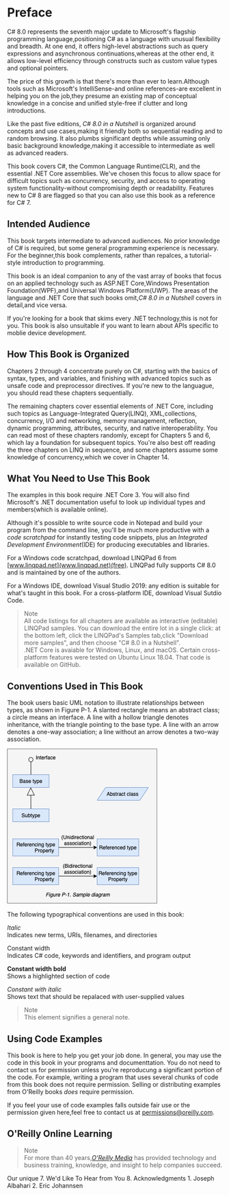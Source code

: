 # Preface

C# 8.0 represents the seventh major update to Microsoft's flagship programming language,positioning C# as a language with unusual flexibility and breadth. At one end, it offers high-level abstractions such as query expressions and asynchronous continuations,whereas at the other end, it allows low-level efficiency through constructs such as custom value types and optional pointers.

The price of this growth is that there's more than ever to learn.Although tools such as Microsoft's IntelliSense-and online references-are excellent in helping you on the job,they presume an existing map of conceptual knowledge in a concise and unified style-free if clutter and long introductions.

Like the past five editions, *C# 8.0 in a Nutshell* is organized around concepts and use cases,making it friendly both so sequential reading and to random browsing. It also plumbs significant depths while assuming only basic background knowledge,making it accessible to intermediate as well as advanced readers.

This book covers C#, the Common Language Runtime(CLR), and the essential .NET Core assemblies. We've chosen this focus to allow space for difficult topics such as concurrency, security, and access to operating system functionality-without compromising depth or readability. Features new to C# 8 are flagged so that you can also use this book as a reference for C# 7.

## Intended Audience

This book targets intermediate to advanced audiences. No prior knowledge of C# is required, but some general programming experience is necessary. For the beginner,this book complements, rather than repalces, a tutorial-style introduction to programming.

This book is an ideal companion to any of the vast array of books that focus on an applied technology such as ASP.NET Core,Windows Presentation Foundation(WPF),and Universal Windows Platform(UWP). The areas of the language and .NET Core that such books omit,*C# 8.0 in a Nutshell* covers in detail,and vice versa.

If you're looking for a book that skims every .NET technology,this is not for you. This book is also unsuitable if you want to learn about APIs specific to moblie device development.

## How This Book is Organized

Chapters 2 through 4 concentrate purely on C#, starting with the basics of syntax, types, and variables, and finishing with advanced topics such as unsafe code and preprocessor directives. If you're new to the languague, you should read these chapters sequentially.

The remaining chapters cover essential elements of .NET Core, including such topics as Language-Integrated Query(LINQ), XML,collections, concurrency, I/O and networking, memory management, reflection, dynamic programming, attributes, security, and native interoperability. You can read most of these chapters randomly, except for Chapters 5 and 6, which lay a foundation for subsequent topics. You're also best off reading the three chapters on LINQ in sequence, and some chapters assume some knowledge of concurrency,which we cover in Chapter 14. 

## What You Need to Use This Book

The examples in this book require .NET Core 3. You will also find Microsoft's .NET documentation useful to look up individual types and members(which is available online).

Although it's possible to write source code in Notepad and build your program from the command line, you'll be much more productive with a *code scratchpad* for instantly testing code snippets, plus an *Integrated Development Environment*(IDE) for producing executables and libraries.

For a Windows code scratchpad, download LINQPad 6 from [www.linqpad.net](www.linqpad.net)(free). LINQPad fully supports C# 8.0 and is maintained by one of the authors.

For a Windows IDE, download Visual Studio 2019: any edition is suitable for what's taught in this book. For a cross-platform IDE, download Visual Sutdio Code.

> Note   
> All code listings for all chapters are available as interactive (editable) LINQPad samples. You can download the entire lot in a single click: at the bottom left, click the LINQPad's Samples tab,click "Download more samples", and then choose "C# 8.0 in a Nutshell".  
> .NET Core is avaiable for Windows, Linux, and macOS. Certain cross-platform features were tested on Ubuntu Linux 18.04. That code is available on GitHub.

## Conventions Used in This Book

The book users basic UML notation to illustrate relationships between types, as shown in Figure P-1. A slanted rectangle means an abstract class; a circle means an interface. A line with a hollow triangle denotes inheritance, with the triangle pointing to the base type. A line with an arrow denotes a one-way association; a line without an arrow denotes a two-way association.

![p_1](../resources/images/p_1.png)

The following typographical conventions are used in this book:

*Italic*  
    Indicates new terms, URIs, filenames, and directories

Constant width  
    Indicates C# code, keywords and identifiers, and program output 

**Constant width bold**  
    Shows a highlighted section of code

*Constant with italic*  
    Shows text that should be repalaced with user-supplied values

> Note  
> This element signifies a general note.

## Using Code Examples

This book is here to help you get your job done. In general, you may use the code in this book in your programs and documenttation. You do not need to contact us for permission unless you're reproducung a significant portion of the code. For example, writing a program that uses several chunks of code from this book does not require permission. Selling or distributing examples from O'Reilly books *does* require permission.

If you feel your use of code examples falls outside fair use or the permission given here,feel free to contact us at permissions@oreilly.com.

## O'Reilly Online Learning

> Note  
> For more than 40 years,*[O'Reilly Media](https://www.oreilly.com/)* has provided technology and business training, knowledge, and insight to help companies succeed.

Our unique 
7. We'd Like To Hear from You
8. Acknowledgments
    1. Joseph Albahari
    2. Eric Johannsen